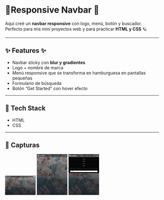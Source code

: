 # 🌸Responsive Navbar  🌸


Aquí creé un **navbar responsive**  con logo, menú, botón y buscador.  
Perfecto para mis mini proyectos web y para practicar **HTML y CSS** 🪐  

---

## ✨ Features ✨
- Navbar sticky con **blur y gradientes**  
- Logo + nombre de marca  
- Menú responsive que se transforma en hamburguesa en pantallas pequeñas  
- Formulario de búsqueda 
- Botón “Get Started” con hover efecto 

---

## 💖 Tech Stack
- HTML   
- CSS 
    
---

## 📸 Capturas

<img src="fotos-finales/1.jpeg" alt="Navbar cute ✨" width="100" height="auto">  
<img src="fotos-finales/2.jpeg" alt="Navbar cute ✨" width="100" height="auto">  
<img src="fotos-finales/3.jpeg" alt="Navbar cute ✨" width="100" height="auto">

